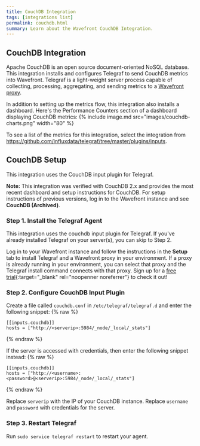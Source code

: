```yaml
---
title: CouchDB Integration
tags: [integrations list]
permalink: couchdb.html
summary: Learn about the Wavefront CouchDB Integration.
---
```

## CouchDB Integration

Apache CouchDB is an open source document-oriented NoSQL database. This integration installs and configures Telegraf to send CouchDB metrics into Wavefront. Telegraf is a light-weight server process capable of collecting, processing, aggregating, and sending metrics to a [Wavefront proxy](https://docs.wavefront.com/proxies.html).

In addition to setting up the metrics flow, this integration also installs a dashboard. Here's the Performance Counters section of a dashboard displaying CouchDB metrics:
{% include image.md src="images/couchdb-charts.png" width="80" %}


To see a list of the metrics for this integration, select the integration from <https://github.com/influxdata/telegraf/tree/master/plugins/inputs>.
## CouchDB Setup

This integration uses the CouchDB input plugin for Telegraf.

**Note:**  This integration was verified with CouchDB 2.x and provides the most recent dashboard and setup instructions for CouchDB. For setup instructions of previous versions, log in to the Wavefront instance and see **CouchDB (Archived)**.



### Step 1. Install the Telegraf Agent

This integration uses the couchdb input plugin for Telegraf. If you've already installed Telegraf on your server(s), you can skip to Step 2.

Log in to your Wavefront instance and follow the instructions in the **Setup** tab to install Telegraf and a Wavefront proxy in your environment. If a proxy is already running in your environment, you can select that proxy and the Telegraf install command connects with that proxy. Sign up for a [free trial](https://tanzu.vmware.com/observability-trial){:target="_blank" rel="noopenner noreferrer"} to check it out!


### Step 2. Configure CouchDB Input Plugin


Create a file called `couchdb.conf` in `/etc/telegraf/telegraf.d` and enter the following snippet:
{% raw %}
```
[[inputs.couchdb]]
hosts = ["http://<serverip>:5984/_node/_local/_stats"]
```
{% endraw %}

If the server is accessed with credentials, then enter the following snippet instead:
{% raw %}
```
[[inputs.couchdb]]
hosts = ["http://<username>:<password>@<serverip>:5984/_node/_local/_stats"]
```
{% endraw %}

Replace `serverip` with the IP of your CouchDB instance. Replace `username` and `password` with credentials for the server.

### Step 3. Restart Telegraf

Run `sudo service telegraf restart` to restart your agent.



